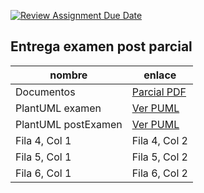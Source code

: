[![Review Assignment Due Date](https://classroom.github.com/assets/deadline-readme-button-22041afd0340ce965d47ae6ef1cefeee28c7c493a6346c4f15d667ab976d596c.svg)](https://classroom.github.com/a/GYdZjuJz)

## Entrega examen post parcial

| nombre     | enlace  |
|---------------|---------------|
| Documentos | [Parcial PDF](https://github.com/Ingenieria-Informatica-UNEATLANTICO/app-actividad-post-parcial-Mariodrm17/tree/main/documents/ModeloDeDominio.pdf) |
| PlantUML examen | [Ver PUML](https://github.com/Ingenieria-Informatica-UNEATLANTICO/app-actividad-post-parcial-Mariodrm17/blob/main/modelosUML/PlantUMLexamen/README.md) |
| PlantUML postExamen | [Ver PUML](https://github.com/Ingenieria-Informatica-UNEATLANTICO/app-actividad-post-parcial-Mariodrm17/blob/main/modelosUML/PlantUMLpost/Readme.md) |
| Fila 4, Col 1 | Fila 4, Col 2 |
| Fila 5, Col 1 | Fila 5, Col 2 |
| Fila 6, Col 1 | Fila 6, Col 2 |


